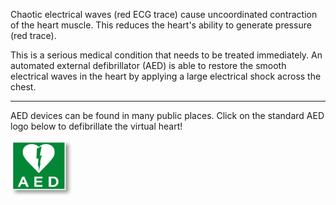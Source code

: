 Chaotic electrical waves (red ECG trace) cause uncoordinated contraction of the heart muscle. This reduces the heart's ability to generate pressure (red trace).

This is a serious medical condition that needs to be treated immediately. An automated external defibrillator (AED) is able to restore the smooth electrical waves in the heart by applying a large electrical shock across the chest.

---

AED devices can be found in many public places. Click on the standard AED logo below to defibrillate the virtual heart!

<div class="topic-fibrillation-aed">
  <a href="/medtech-heart/electricity-healthy">
    <img src="img/defibrillation.png" alt="AED" height="90" width="100"/>
  </a>
</div>
